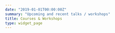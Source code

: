 ```yaml
---
date: "2019-01-01T00:00:00Z"
summary: "Upcoming and recent talks / workshops"
title: Courses & Workshops
type: widget_page
---
```

